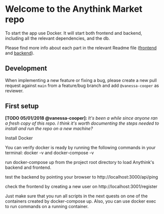 # Welcome to the Anythink Market repo

To start the app use Docker. It will start both frontend and backend, including all the relevant dependencies, and the db.

Please find more info about each part in the relevant Readme file ([frontend](frontend/readme.md) and [backend](backend/README.md)).

## Development

When implementing a new feature or fixing a bug, please create a new pull request against `main` from a feature/bug branch and add `@vanessa-cooper` as reviewer.

## First setup

**[TODO 05/01/2018 @vanessa-cooper]:** _It's been a while since anyone ran a fresh copy of this repo. I think it's worth documenting the steps needed to install and run the repo on a new machine?_

Install Docker

You can verify docker is ready by running the following commands in your terminal: 
docker -v and docker-compose -v

run docker-compose up from the project root directory to load Anythink's backend and frontend.

test the backend by pointing your browser to http://localhost:3000/api/ping

check the frontend by creating a new user on http://localhost:3001/register

Just make sure that you run all scripts in the next quests on one of the containers created by docker-compose up.  Also, you can use docker exec to run commands on a running container.


